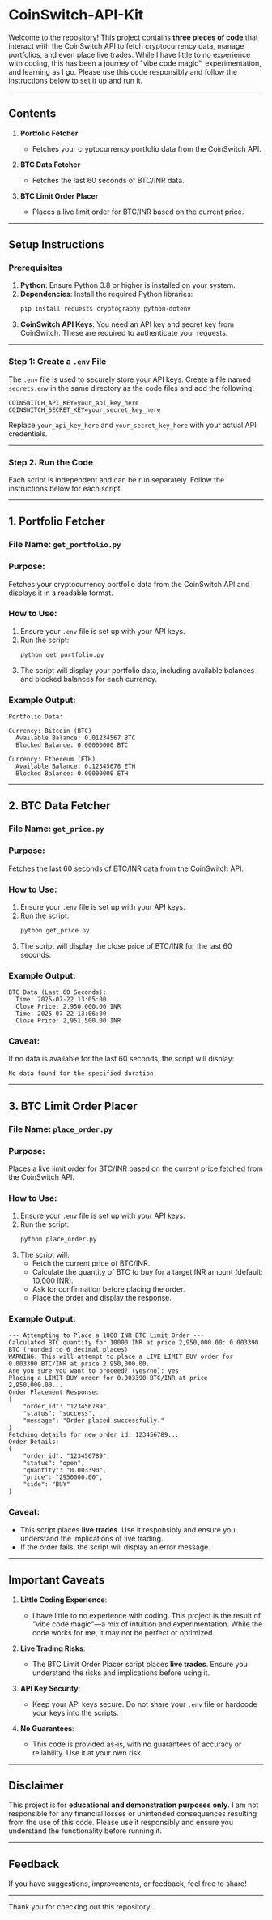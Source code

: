 # CoinSwitch-API-Kit

Welcome to the repository! This project contains **three pieces of code** that interact with the CoinSwitch API to fetch cryptocurrency data, manage portfolios, and even place live trades. While I have little to no experience with coding, this has been a journey of "vibe code magic", experimentation, and learning as I go. Please use this code responsibly and follow the instructions below to set it up and run it.

---

## **Contents**

1. **Portfolio Fetcher**  
   - Fetches your cryptocurrency portfolio data from the CoinSwitch API.

2. **BTC Data Fetcher**  
   - Fetches the last 60 seconds of BTC/INR data.

3. **BTC Limit Order Placer**  
   - Places a live limit order for BTC/INR based on the current price.

---

## **Setup Instructions**

### **Prerequisites**
1. **Python**: Ensure Python 3.8 or higher is installed on your system.
2. **Dependencies**: Install the required Python libraries:
   ```bash
   pip install requests cryptography python-dotenv
   ```
3. **CoinSwitch API Keys**: You need an API key and secret key from CoinSwitch. These are required to authenticate your requests.

---

### **Step 1: Create a `.env` File**
The `.env` file is used to securely store your API keys. Create a file named `secrets.env` in the same directory as the code files and add the following:

```plaintext
COINSWITCH_API_KEY=your_api_key_here
COINSWITCH_SECRET_KEY=your_secret_key_here
```

Replace `your_api_key_here` and `your_secret_key_here` with your actual API credentials.

---

### **Step 2: Run the Code**
Each script is independent and can be run separately. Follow the instructions below for each script.

---

## **1. Portfolio Fetcher**

### **File Name**: `get_portfolio.py`

### **Purpose**:
Fetches your cryptocurrency portfolio data from the CoinSwitch API and displays it in a readable format.

### **How to Use**:
1. Ensure your `.env` file is set up with your API keys.
2. Run the script:
   ```bash
   python get_portfolio.py
   ```
3. The script will display your portfolio data, including available balances and blocked balances for each currency.

### **Example Output**:
```plaintext
Portfolio Data:

Currency: Bitcoin (BTC)
  Available Balance: 0.01234567 BTC
  Blocked Balance: 0.00000000 BTC

Currency: Ethereum (ETH)
  Available Balance: 0.12345678 ETH
  Blocked Balance: 0.00000000 ETH
```

---

## **2. BTC Data Fetcher**

### **File Name**: `get_price.py`

### **Purpose**:
Fetches the last 60 seconds of BTC/INR data from the CoinSwitch API.

### **How to Use**:
1. Ensure your `.env` file is set up with your API keys.
2. Run the script:
   ```bash
   python get_price.py
   ```
3. The script will display the close price of BTC/INR for the last 60 seconds.

### **Example Output**:
```plaintext
BTC Data (Last 60 Seconds):
  Time: 2025-07-22 13:05:00
  Close Price: 2,950,000.00 INR
  Time: 2025-07-22 13:06:00
  Close Price: 2,951,500.00 INR
```

### **Caveat**:
If no data is available for the last 60 seconds, the script will display:
```plaintext
No data found for the specified duration.
```

---

## **3. BTC Limit Order Placer**

### **File Name**: `place_order.py`

### **Purpose**:
Places a live limit order for BTC/INR based on the current price fetched from the CoinSwitch API.

### **How to Use**:
1. Ensure your `.env` file is set up with your API keys.
2. Run the script:
   ```bash
   python place_order.py
   ```
3. The script will:
   - Fetch the current price of BTC/INR.
   - Calculate the quantity of BTC to buy for a target INR amount (default: 10,000 INR).
   - Ask for confirmation before placing the order.
   - Place the order and display the response.

### **Example Output**:
```plaintext
--- Attempting to Place a 1000 INR BTC Limit Order ---
Calculated BTC quantity for 10000 INR at price 2,950,000.00: 0.003390 BTC (rounded to 6 decimal places)
WARNING: This will attempt to place a LIVE LIMIT BUY order for 0.003390 BTC/INR at price 2,950,000.00.
Are you sure you want to proceed? (yes/no): yes
Placing a LIMIT BUY order for 0.003390 BTC/INR at price 2,950,000.00...
Order Placement Response:
{
    "order_id": "123456789",
    "status": "success",
    "message": "Order placed successfully."
}
Fetching details for new order_id: 123456789...
Order Details:
{
    "order_id": "123456789",
    "status": "open",
    "quantity": "0.003390",
    "price": "2950000.00",
    "side": "BUY"
}
```

### **Caveat**:
- This script places **live trades**. Use it responsibly and ensure you understand the implications of live trading.
- If the order fails, the script will display an error message.

---

## **Important Caveats**

1. **Little Coding Experience**:
   - I have little to no experience with coding. This project is the result of "vibe code magic"—a mix of intuition and experimentation. While the code works for me, it may not be perfect or optimized.

2. **Live Trading Risks**:
   - The BTC Limit Order Placer script places **live trades**. Ensure you understand the risks and implications before using it.

3. **API Key Security**:
   - Keep your API keys secure. Do not share your `.env` file or hardcode your keys into the scripts.

4. **No Guarantees**:
   - This code is provided as-is, with no guarantees of accuracy or reliability. Use it at your own risk.

---

## **Disclaimer**
This project is for **educational and demonstration purposes only**. I am not responsible for any financial losses or unintended consequences resulting from the use of this code. Please use it responsibly and ensure you understand the functionality before running it.

---

## **Feedback**
If you have suggestions, improvements, or feedback, feel free to share!

---

Thank you for checking out this repository!

